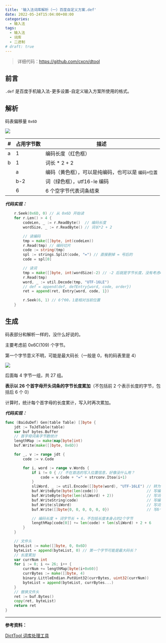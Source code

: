 ```yaml
---
title: '输入法词库解析（一）百度自定义方案.def'
date: 2022-05-24T15:04:00+08:00
categories:
  - 输入法
tags:
  - 输入法
  - 词库
  - 二进制
# draft: true
---
```


> 详细代码：<https://github.com/cxcn/dtool>

## 前言

`.def` 是百度手机输入法-更多设置-自定义输入方案所使用的格式。

## 解析

码表偏移量 `0x6D`

![](https://tucang.cc/api/image/show/3ab4d59dda60d731eb6ddb55c7694bd5)

| #   | 占用字节数 | 描述                                               |
| --- | ---------- | -------------------------------------------------- |
| a   | 1          | 编码长度（红色框）                                 |
| b   | 1          | 词长 \* 2 + 2                                      |
|     | a          | 编码（黄色框），可以是纯编码，也可以是 `编码=位置` |
|     | b-2        | 词（绿色框），utf16-le 编码                        |
|     | 6          | 6 个空字节代表词条结束                             |

**_代码实现：_**

```go
    r.Seek(0x6D, 0) // 从 0x6D 开始读
    for r.Len() > 4 {
        codeLen, _ := r.ReadByte()  // 编码长度
        wordSize, _ := r.ReadByte() // 词长*2 + 2

        // 读编码
        tmp = make([]byte, int(codeLen))
        r.Read(tmp) // 编码切片
        code := string(tmp)
        spl := strings.Split(code, "=") // 直接删掉 = 号后的
        code = spl[0]

        // 读词
        tmp = make([]byte, int(wordSize)-2) // -2 后就是字节长度，没有考虑4字节的情况
        r.Read(tmp)
        word, _ := util.Decode(tmp, "UTF-16LE")
        // def = append(def, defEntry{word, code, order})
        ret = append(ret, Entry{word, code, 1})

        r.Seek(6, 1) // 6个00，1是相对当前位置
    }
```

## 生成

码表部分和解析一样的，没什么好说的。

主要考虑前 0x6C(109) 个字节。

第一个字节意义不明，可能是最大码长（一般是 0，有的码表里是 4）

![](https://tucang.cc/api/image/show/0af196fdd73d7d06ae6d74f3dcab8394)

后面每 4 字节一组，共 27 组。

**表示以 26 个首字母开头词条的字节长度累加**（不包括前 2 个表示长度的字节，包括后 6 个 0）

计算时，统计每个首字母的长度累计，写入时再次累加。

**_代码实现：_**

```go
func (BaiduDef) Gen(table Table) []byte {
    jdt := ToJdTable(table)
    var buf bytes.Buffer
    // 首字母词条字节数统计
    lengthMap := make(map[byte]int)
    buf.Write(make([]byte, 0x6D))

    for _, v := range jdt {
        code := v.Code

        for i, word := range v.Words {
            if i != 0 { // 不在首选的写入位置信息，好像没什么用？
                code = v.Code + "=" + strconv.Itoa(i+1)
            }
            sliWord, _ := util.Encode([]byte(word), "UTF-16LE") // 转为utf-16le
            buf.WriteByte(byte(len(code)))                      // 写编码长度
            buf.WriteByte(byte(len(sliWord) + 2))               // 写词字节长+2
            buf.WriteString(code)                               // 写编码
            buf.Write(sliWord)                                  // 写词
            buf.Write([]byte{0, 0, 0, 0, 0, 0})                 // 写6个0

            // 编码长度 + 词字节长 + 6，不包括长度本身占的2个字节
            lengthMap[code[0]] += len(code) + len(sliWord) + 2 + 6
        }
    }

    // 文件头
    byteList := make([]byte, 0, 0x6D)
    byteList = append(byteList, 0) // 第一个字节可能是最大码长？
    // 长度累加
    var currNum int
    for i := 0; i <= 26; i++ {
        currNum += lengthMap[byte(i+0x60)]
        currBytes := make([]byte, 4)
        binary.LittleEndian.PutUint32(currBytes, uint32(currNum))
        byteList = append(byteList, currBytes...)
    }
    // 替换文件头
    ret := buf.Bytes()
    copy(ret, byteList)
    return ret
}
```

---

**参考资料：**

[DictTool 词库处理工具](https://github.com/asd2fque1/DictTool)
